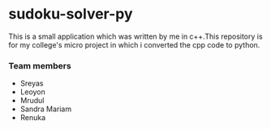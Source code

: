 # sudoku-solver-py
This is a small application which was written by me in c++.This repository is for my college's micro project in which i converted the cpp code to python.

### Team members
* Sreyas
* Leoyon
* Mrudul
* Sandra Mariam
* Renuka
